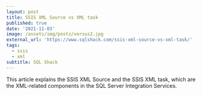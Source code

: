 ```yaml
---
layout: post
title: SSIS XML Source vs XML task
published: true
date: '2021-11-03'
image: /assets/img/posts/versus2.jpg
external_url: 'https://www.sqlshack.com/ssis-xml-source-vs-xml-task/'
tags:
  - ssis
  - xml
subtitle: SQL Shack
---
```

This article explains the SSIS XML Source and the SSIS XML task, which are the XML-related components in the SQL Server Integration Services.
